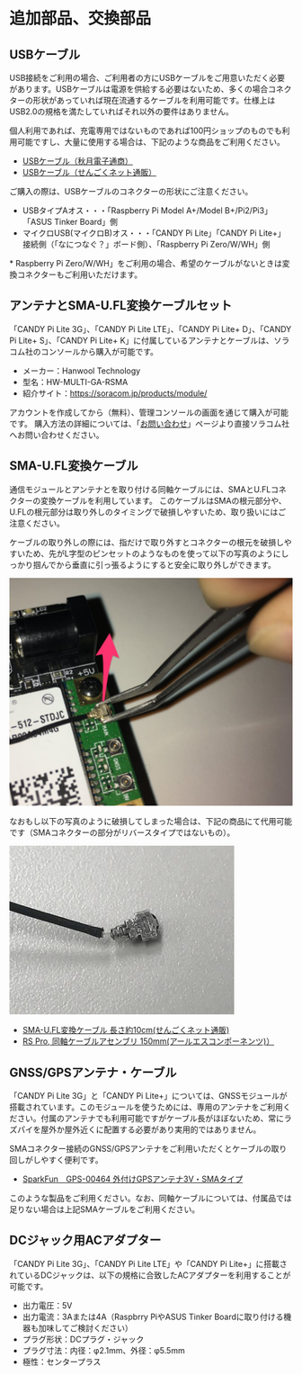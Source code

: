 <!-- toc -->

# 追加部品、交換部品

## USBケーブル

USB接続をご利用の場合、ご利用者の方にUSBケーブルをご用意いただく必要があります。USBケーブルは電源を供給する必要はないため、多くの場合コネクターの形状があっていれば現在流通するケーブルを利用可能です。仕様上はUSB2.0の規格を満たしていればそれ以外の要件はありません。

個人利用であれば、充電専用ではないものであれば100円ショップのものでも利用可能ですし、大量に使用する場合は、下記のような商品をご利用ください。

- [USBケーブル（秋月電子通商）](http://akizukidenshi.com/catalog/c/cusbcable/)
- [USBケーブル（せんごくネット通販）](https://www.sengoku.co.jp/mod/sgk_cart/search.php?cid=3684)

ご購入の際は、USBケーブルのコネクターの形状にご注意ください。

- USBタイプAオス・・・「Raspberry Pi Model A+/Model B+/Pi2/Pi3」「ASUS Tinker Board」側
- マイクロUSB(マイクロB)オス・・・「CANDY Pi Lite」「CANDY Pi Lite+」接続側（「なにつなぐ？」ボード側）、「Raspberry Pi Zero/W/WH」側

\* Raspberry Pi Zero/W/WH」をご利用の場合、希望のケーブルがないときは変換コネクターもご利用いただけます。

## アンテナとSMA-U.FL変換ケーブルセット

「CANDY Pi Lite 3G」、「CANDY Pi Lite LTE」、「CANDY Pi Lite+ D」、「CANDY Pi Lite+ S」、「CANDY Pi Lite+ K」に付属しているアンテナとケーブルは、ソラコム社のコンソールから購入が可能です。

- メーカー：Hanwool Technology
- 型名：HW-MULTI-GA-RSMA
- 紹介サイト：https://soracom.jp/products/module/

アカウントを作成してから（無料）、管理コンソールの画面を通じて購入が可能です。
購入方法の詳細については、「[お問い合わせ](https://soracom.jp/contact/)」ページより直接ソラコム社へお問い合わせください。

## SMA-U.FL変換ケーブル

通信モジュールとアンテナとを取り付ける同軸ケーブルには、SMAとU.FLコネクターの変換ケーブルを利用しています。
このケーブルはSMAの根元部分や、U.FLの根元部分は取り外しのタイミングで破損しやすいため、取り扱いにはご注意ください。

ケーブルの取り外しの際には、指だけで取り外すとコネクターの根元を破損しやすいため、先がL字型のピンセットのようなものを使って以下の写真のようにしっかり掴んでから垂直に引っ張るようにすると安全に取り外しができます。

![ケーブル取り外し](/assets/how-to-remove-cable.png)

なおもし以下の写真のように破損してしまった場合は、下記の商品にて代用可能です（SMAコネクターの部分がリバースタイプではないもの）。

![U.FL破損部分](/assets/broken-U.FL.jpg)

- [SMA-U.FL変換ケーブル 長さ約10cm(せんごくネット通販)](http://www.sengoku.co.jp/mod/sgk_cart/detail.php?code=2DC5-UHLE)
- [RS Pro, 同軸ケーブルアセンブリ 150mm(アールエスコンポーネンツ)）](http://jp.rs-online.com/web/p/coaxial-cable-assemblies/7942897/)

## GNSS/GPSアンテナ・ケーブル

「CANDY Pi Lite 3G」と「CANDY Pi Lite+」については、GNSSモジュールが搭載されています。このモジュールを使うためには、専用のアンテナをご利用ください。付属のアンテナでも利用可能ですがケーブル長がほぼないため、常にラズパイを屋外か屋外近くに配置する必要があり実用的ではありません。

SMAコネクター接続のGNSS/GPSアンテナをご利用いただくとケーブルの取り回しがしやすく便利です。

- [SparkFun　GPS-00464 外付けGPSアンテナ3V・SMAタイプ](https://www.sengoku.co.jp/mod/sgk_cart/detail.php?code=5DF6-U3EN)

このような製品をご利用ください。なお、同軸ケーブルについては、付属品では足りない場合は上記SMAケーブルをご利用ください。

## DCジャック用ACアダプター

「CANDY Pi Lite 3G」、「CANDY Pi Lite LTE」や「CANDY Pi Lite+」に搭載されているDCジャックは、以下の規格に合致したACアダプターを利用することが可能です。

- 出力電圧：5V
- 出力電流：3Aまたは4A（Raspbrry PiやASUS Tinker Boardに取り付ける機器も加味してご検討ください）
- プラグ形状：DCプラグ・ジャック
- プラグ寸法：内径：φ2.1mm、外径：φ5.5mm
- 極性：センタープラス
